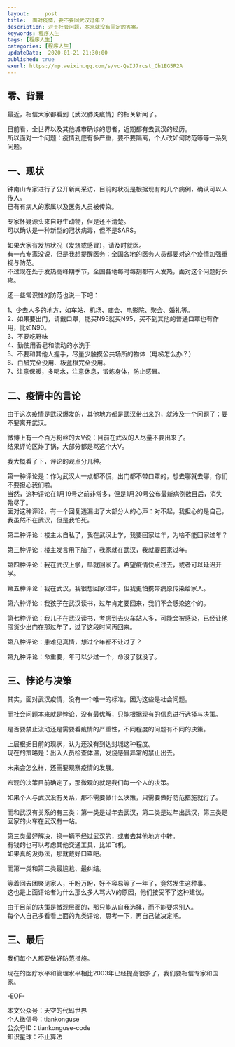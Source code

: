 ```yaml
---   
layout:     post  
title:  面对疫情，要不要回武汉过年？  
description: 对于社会问题，本来就没有固定的答案。  
keywords: 程序人生  
tags: [程序人生]    
categories: [程序人生]  
updateData:  2020-01-21 21:30:00  
published: true  
wxurl: https://mp.weixin.qq.com/s/vc-QsIJ7rcst_Ch1EG5R2A  
---  
```



## 零、背景  


最近，相信大家都看到【武汉肺炎疫情】的相关新闻了。  


目前看，全世界以及其他城市确诊的患者，近期都有去武汉的经历。  
所以面对一个问题：疫情到底有多严重，要不要隔离，个人改如何防范等等一系列问题。  


## 一、现状  


钟南山专家进行了公开新闻采访，目前的状况是根据现有的几个病例，确认可以人传人。  
已有有病人的家属以及医务人员被传染。  


专家怀疑源头来自野生动物，但是还不清楚。  
可以确认是一种新型的冠状病毒，但不是SARS。  


如果大家有发热状况（发烧或感冒），请及时就医。  
有一点专家没说，但是我想提醒医务：全国各地的医务人员都要对这个疫情加强重视与防范。  
不过现在处于发热高峰期季节，全国各地每时每刻都有人发热，面对这个问题好头疼。  


还一些常识性的防范也说一下吧：  


1、少去人多的地方，如车站、机场、庙会、电影院、聚会、婚礼等。  
2、如果要出门，请戴口罩，能买N95就买N95，买不到其他的普通口罩也有作用，比如N90。  
3、不要吃野味  
4、勤使用香皂和流动的水洗手  
5、不要和其他人握手，尽量少触摸公共场所的物体（电梯怎么办？）  
6、白醋完全没用、板蓝根完全没用。  
7、注意保暖，多喝水，注意休息，锻炼身体，防止感冒。  



## 二、疫情中的言论  


由于这次疫情是武汉爆发的，其他地方都是武汉带出来的，就涉及一个问题了：要不要离开武汉。  


微博上有一个百万粉丝的大V说：目前在武汉的人尽量不要出来了。  
结果评论区炸了锅，大部分都是骂这个大V。  


我大概看了下，评论的观点分几种。  


第一种评论是：作为武汉人一点都不慌，出门都不带口罩的，想去哪就去哪，你们不要担心我们啦。  
当然，这种评论在1月19号之前非常多，但是1月20号公布最新病例数目后，消失殆尽了。  
面对这种评论，有一个回复透漏出了大部分人的心声：对不起，我担心的是自己，我虽然不在武汉，但是我怕死。  



第二种评论：楼主太自私了，我在武汉上学，我要回家过年，为啥不能回家过年？  


第三种评论：楼主发言用下脑子，我家就在武汉，我就要回家过年。  


第四种评论：我在武汉上学，早就回家了。希望疫情快点过去，或者可以延迟开学。  


第五种评论：我在武汉，我很想回家过年，但我更怕携带病原传染给家人。  


第六种评论：我孩子在武汉读书，过年肯定要回来，我们不会感染这个的。  


第七种评论：我儿子在武汉读书，考虑到去火车站人多，可能会被感染，已经让他囤货少出门在那过年了，过了这段时间再回来。  


第八种评论：患难见真情，想过个年都不让过了？  


第九种评论：命重要，年可以少过一个，命没了就没了。  



## 三、悖论与决策  


其实，面对武汉疫情，没有一个唯一的标准，因为这些是社会问题。  


而社会问题本来就是悖论，没有最优解，只能根据现有的信息进行选择与决策。  


是否要禁止流动还是需要看疫情的严重性，不同程度的问题有不同的决策。  


上层根据目前的现状，认为还没有到达封城这种程度。  
现在的策略是：出入人员检查体温，发烧感冒异常的禁止出去。  


未来会怎么样，还需要观察疫情的发展。  


宏观的决策目前确定了，那微观的就是我们每一个人的决策。  


如果个人与武汉没有关系，那不需要做什么决策，只需要做好防范措施就行了。  


而和武汉有关系的有三类：第一类是过年去武汉，第二类是过年出武汉，第三类是回家的火车在武汉有一站。  


第三类最好解决，换一辆不经过武汉的，或者去其他地方中转。  
有钱的也可以考虑其他交通工具，比如飞机。  
如果真的没办法，那就戴好口罩吧。  


而第一类和第二类最尴尬、最纠结。  


等着回去团聚见家人，千盼万盼，好不容易等了一年了，竟然发生这种事。  
这也是上面评论者为什么那么多人骂大V的原因，他们接受不了这种建议。  


由于目前的决策是微观层面的，那只能从自我选择，而不能要求别人。  
每个人自己多看看上面的九类评论，思考一下，再自己做决定吧。  


## 三、最后  



我们每个人都要做好防范措施。  


现在的医疗水平和管理水平相比2003年已经提高很多了，我们要相信专家和国家。  




-EOF-  


本文公众号：天空的代码世界  
个人微信号：tiankonguse  
公众号ID：tiankonguse-code  
知识星球：不止算法  

